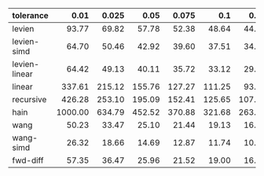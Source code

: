 | tolerance    |   0.01 |   0.025 |   0.05 |   0.075 |   0.1 |   0.15 |   0.2 |   0.25 |   0.5 |   1 |
|--------------| ------:| ------:| ------:| ------:| ------:| ------:| ------:| ------:| ------:| ------:|
|levien        | 93.77 | 69.82 | 57.78 | 52.38 | 48.64 | 44.33 | 41.56 | 39.55 | 34.64 | 30.40 |
|levien-simd   | 64.70 | 50.46 | 42.92 | 39.60 | 37.51 | 34.83 | 33.15 | 31.94 | 28.67 | 25.65 |
|levien-linear | 64.42 | 49.13 | 40.11 | 35.72 | 33.12 | 29.69 | 27.72 | 26.02 | 21.64 | 18.30 |
|linear        | 337.61 | 215.12 | 155.76 | 127.27 | 111.25 | 93.00 | 80.45 | 71.41 | 50.02 | 35.29 |
|recursive     | 426.28 | 253.10 | 195.09 | 152.41 | 125.65 | 107.83 | 96.58 | 85.50 | 55.68 | 41.72 |
|hain          | 1000.00 | 634.79 | 452.52 | 370.88 | 321.68 | 263.70 | 228.76 | 204.44 | 146.38 | 104.84 |
|wang          | 50.23 | 33.47 | 25.10 | 21.44 | 19.13 | 16.27 | 14.61 | 13.39 | 10.42 | 8.13 |
|wang-simd     | 26.32 | 18.66 | 14.69 | 12.87 | 11.74 | 10.28 | 9.28 | 8.55 | 6.73 | 4.97 |
|fwd-diff      | 57.35 | 36.47 | 25.96 | 21.52 | 19.00 | 16.03 | 14.36 | 13.17 | 10.22 | 7.98 |
